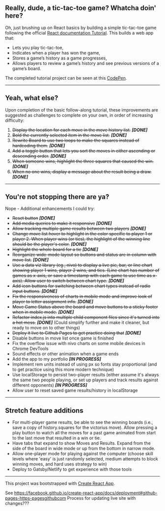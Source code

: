 ## Really, dude, a tic-tac-toe game? Whatcha doin' here?
Oh, just brushing up on React basics by building a simple tic-tac-toe game following the official [React documentation Tutorial](https://reactjs.org/tutorial/tutorial.html). This builds a web app that:
- Lets you play tic-tac-toe,
- Indicates when a player has won the game,
- Stores a game’s history as a game progresses,
- Allows players to review a game’s history and see previous versions of a game’s board.

The completed tutorial project can be seen at this [CodePen](https://codepen.io/gaearon/full/gWWZgR).

---

## Yeah, what else?
Upon completion of the basic follow-along tutorial, these improvements are suggested as challenges to complete on your own, in order of increasing difficulty:
1. ~~Display the location for each move in the move history list.~~ **_[DONE]_**
2. ~~Bold the currently selected item in the move list.~~ **_[DONE]_**
3. ~~Rewrite Board to use two loops to make the squares instead of hardcoding them.~~ **_[DONE]_**
4. ~~Add a toggle button that lets you sort the moves in either ascending or descending order.~~ **_[DONE]_**
5. ~~When someone wins, highlight the three squares that caused the win.~~ **_[DONE]_**
6. ~~When no one wins, display a message about the result being a draw.~~ **_[DONE]_**

---

## You're not stopping there are ya?
Nope - Additional enhancements I could try:
- ~~Reset button~~ **_[DONE]_**
- ~~Add media queries to make it responsive~~ **_[DONE]_**
- ~~Allow tracking multiple game results between two players~~ **_[DONE]_**
- ~~Change move list hover to highlight in the color specific to player 1 or player 2. When player wins (or ties), the highlight of the winning line should be the player's color.~~ **_[DONE]_**
- ~~Highlight the whole board for a tie~~ **_[DONE]_**
- ~~Reorganize wide-mode layout so buttons and status are in column with move list.~~  **_[DONE]_**
- ~~Use a data viz library (eg., nivo) to display a live pie, bar, or line chart showing player 1 wins, player 2 wins, and ties. (Line chart has number of games as x-axis, or save a timestamp with each game to use time as x-axis). Allow user to switch between chart type.~~ **_[DONE]_**
- ~~Add icon buttons for switching between chart types instead of radio input buttons.~~ **_[DONE]_**
- ~~Fix the responsiveness of charts in mobile mode and improve look of player to letter assignment info.~~ **_[DONE]_**
- ~~Move Game Status above the board and move buttons to a sticky footer when in mobile mode.~~ **_[DONE]_**
- ~~Refactor index.js into multiple child component files since it's turned into a hot mess.~~ **_[DONE]_** (Could simplify further and make it cleaner, but ready to move on to other things)
- ~~Deploy it live to Github Pages to get practice doing that~~ **_[DONE]_**
- Disable buttons in move list once game is finished
- Fix the overflow issue with nivo charts on some mobile devices in Chrome DevTools
- Sound effects or other animation when a game ends
- Add the app to my portfolio **_[IN PROGRESS]_**
- Implement rem units instead of using px so fonts stay proportional (and to get practice using this more modern technique)
- Use localStorage to persist two-player results (either assume it's always the same two people playing, or set up players and track results against different opponents) **_[IN PROGRESS]_**
- Allow user to reset saved game results/history in localStorage

---

## Stretch feature additions
- For multi-player game results, be able to see the winning boards (i.e., save a copy of history.squares for the victorius move). Allow pressing a play button to watch all the moves for a past game animated from start to the last move that resulted in a win or tie.
- Have tabs that expand to show Moves and Results. Expand from the side of the board in wide mode or up from the bottom in narrow mode.
- Allow one-player mode for playing against the computer (choose skill levels where 'easy' is just randomly selected, medium attempts to block winning moves, and hard uses strategy to win)
- Deploy to Gatsby/Netlify to get experience with those tools

---

This project was bootstrapped with [Create React App](https://github.com/facebook/create-react-app).



See https://facebook.github.io/create-react-app/docs/deployment#github-pages-https-pagesgithubcom
Process for updating live site with changes???